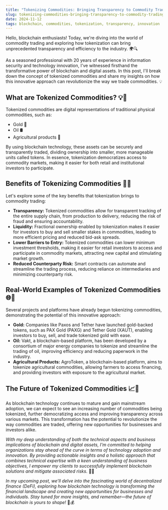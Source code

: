 ```yaml
---
title: "Tokenizing Commodities: Bringing Transparency to Commodity Trading 🌽🛢️"
slug: tokenizing-commodities-bringing-transparency-to-commodity-trading
date: 2024-11-12
tags: blockchain, commodities, tokenization, transparency, innovation
---
```


Hello, blockchain enthusiasts! Today, we're diving into the world of commodity trading and exploring how tokenization can bring unprecedented transparency and efficiency to the industry. 🌍🔍

As a seasoned professional with 20 years of experience in information security and technology innovation, I've witnessed firsthand the transformative power of blockchain and digital assets. In this post, I'll break down the concept of tokenized commodities and share my insights on how this innovative approach can revolutionize the way we trade commodities. 💡

## What are Tokenized Commodities? 💡🌾

Tokenized commodities are digital representations of traditional physical commodities, such as:

- Gold 🥇
- Oil 🛢️
- Agricultural products 🌽

By using blockchain technology, these assets can be securely and transparently traded, dividing ownership into smaller, more manageable units called tokens. In essence, tokenization democratizes access to commodity markets, making it easier for both retail and institutional investors to participate.

## Benefits of Tokenizing Commodities 🌟🎯

Let's explore some of the key benefits that tokenization brings to commodity trading:

- **Transparency:** Tokenized commodities allow for transparent tracking of the entire supply chain, from production to delivery, reducing the risk of fraud and ensuring accountability.
- **Liquidity:** Fractional ownership enabled by tokenization makes it easier for investors to buy and sell smaller stakes in commodities, leading to more efficient pricing and reduced bid-ask spreads.
- **Lower Barriers to Entry:** Tokenized commodities can lower minimum investment thresholds, making it easier for retail investors to access and participate in commodity markets, attracting new capital and stimulating market growth.
- **Reduced Counterparty Risk:** Smart contracts can automate and streamline the trading process, reducing reliance on intermediaries and minimizing counterparty risk.

## Real-World Examples of Tokenized Commodities 🌐🌟

Several projects and platforms have already begun tokenizing commodities, demonstrating the potential of this innovative approach:

- **Gold:** Companies like Paxos and Tether have launched gold-backed tokens, such as PAX Gold (PAXG) and Tether Gold (XAUT), enabling investors to buy, sell, and trade tokenized gold with ease.
- **Oil:** Vakt, a blockchain-based platform, has been developed by a consortium of major energy companies to tokenize and streamline the trading of oil, improving efficiency and reducing paperwork in the industry.
- **Agricultural Products:** AgroToken, a blockchain-based platform, aims to tokenize agricultural commodities, allowing farmers to access financing, and providing investors with exposure to the agricultural market.

## The Future of Tokenized Commodities 📈🔮

As blockchain technology continues to mature and gain mainstream adoption, we can expect to see an increasing number of commodities being tokenized, further democratizing access and improving transparency across various markets. This transformation has the potential to revolutionize the way commodities are traded, offering new opportunities for businesses and investors alike.

*With my deep understanding of both the technical aspects and business implications of blockchain and digital assets, I'm committed to helping organizations stay ahead of the curve in terms of technology adoption and innovation. By providing actionable insights and a holistic approach that combines technical expertise with a keen understanding of business objectives, I empower my clients to successfully implement blockchain solutions and mitigate associated risks.* 🚀🔐

*In my upcoming post, we'll delve into the fascinating world of decentralized finance (DeFi), exploring how blockchain technology is transforming the financial landscape and creating new opportunities for businesses and individuals. Stay tuned for more insights, and remember—the future of blockchain is yours to shape!* 🙌💰